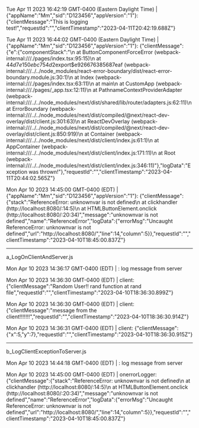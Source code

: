 
Tue Apr 11 2023 16:42:19 GMT-0400 (Eastern Daylight Time) | {"appName":"Mm","sid":"D123456","appVersion":"1"}: {"clientMessage":"This is logging test!","requestId":"","clientTimestamp":"2023-04-11T20:42:19.688Z"}

Tue Apr 11 2023 16:44:02 GMT-0400 (Eastern Daylight Time) | {"appName":"Mm","sid":"D123456","appVersion":"1"}: {"clientMessage":{"e":{"componentStack":"\n    at ButtonComponentForceError (webpack-internal:///./pages/index.tsx:95:15)\n    at $44d7e150ebc754d2$export$e926676385687eaf (webpack-internal:///../../node_modules/react-error-boundary/dist/react-error-boundary.module.js:30:1)\n    at Index (webpack-internal:///./pages/index.tsx:63:11)\n    at main\n    at CustomApp (webpack-internal:///./pages/_app.tsx:12:11)\n    at PathnameContextProviderAdapter (webpack-internal:///../../node_modules/next/dist/shared/lib/router/adapters.js:62:11)\n    at ErrorBoundary (webpack-internal:///../../node_modules/next/dist/compiled/@next/react-dev-overlay/dist/client.js:301:63)\n    at ReactDevOverlay (webpack-internal:///../../node_modules/next/dist/compiled/@next/react-dev-overlay/dist/client.js:850:919)\n    at Container (webpack-internal:///../../node_modules/next/dist/client/index.js:61:1)\n    at AppContainer (webpack-internal:///../../node_modules/next/dist/client/index.js:171:11)\n    at Root (webpack-internal:///../../node_modules/next/dist/client/index.js:346:11)"},"logData":"Exception was thrown!"},"requestId":"","clientTimestamp":"2023-04-11T20:44:02.565Z"}

Mon Apr 10 2023 14:45:00 GMT-0400 (EDT) | {"appName":"Mm","sid":"D123456","appVersion":"1"}: {"clientMessage":{"stack":"ReferenceError: unknownvar is not defined\n    at clickhandler (http://localhost:8080/:14:5)\n    at HTMLButtonElement.onclick (http://localhost:8080/:20:34)","message":"unknownvar is not defined","name":"ReferenceError","logData":{"errorMsg":"Uncaught ReferenceError: unknownvar is not defined","url":"http://localhost:8080/","line":14,"column":5}},"requestId":"","clientTimestamp":"2023-04-10T18:45:00.837Z"}

********************************

a_LogOnClientAndServer.js 

Mon Apr 10 2023 14:36:17 GMT-0400 (EDT) | : log message from server

Mon Apr 10 2023 14:36:30 GMT-0400 (EDT) | client: {"clientMessage":"Random User!! rand function at rand file","requestId":"","clientTimestamp":"2023-04-10T18:36:30.899Z"}

Mon Apr 10 2023 14:36:30 GMT-0400 (EDT) | client: {"clientMessage":"message from the client!!!!!!!","requestId":"","clientTimestamp":"2023-04-10T18:36:30.914Z"}

Mon Apr 10 2023 14:36:31 GMT-0400 (EDT) | client: {"clientMessage":{"x":5,"y":7},"requestId":"","clientTimestamp":"2023-04-10T18:36:30.915Z"}


******************************

b_LogClientExceptionToServer.js 

Mon Apr 10 2023 14:44:18 GMT-0400 (EDT) | : log message from server

Mon Apr 10 2023 14:45:00 GMT-0400 (EDT) | onerrorLogger: {"clientMessage":{"stack":"ReferenceError: unknownvar is not defined\n    at clickhandler (http://localhost:8080/:14:5)\n    at HTMLButtonElement.onclick (http://localhost:8080/:20:34)","message":"unknownvar is not defined","name":"ReferenceError","logData":{"errorMsg":"Uncaught ReferenceError: unknownvar is not defined","url":"http://localhost:8080/","line":14,"column":5}},"requestId":"","clientTimestamp":"2023-04-10T18:45:00.837Z"}
